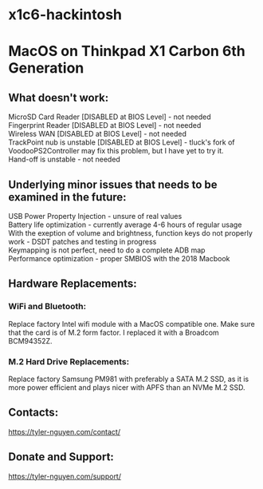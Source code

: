 # x1c6-hackintosh
# MacOS on Thinkpad X1 Carbon 6th Generation

## What doesn't work:
MicroSD Card Reader [DISABLED at BIOS Level] - not needed  
Fingerprint Reader [DISABLED at BIOS Level] - not needed  
Wireless WAN [DISABLED at BIOS Level] - not needed  
TrackPoint nub is unstable [DISABLED at BIOS Level] - tluck's fork of VoodooPS2Controller may fix this problem, but I have yet to try it.  
Hand-off is unstable - not needed  

## Underlying minor issues that needs to be examined in the future:
USB Power Property Injection - unsure of real values  
Battery life optimization - currently average 4-6 hours of regular usage  
With the exeption of volume and brightness, function keys do not properly work - DSDT patches and testing in progress  
Keymapping is not perfect, need to do a complete ADB map  
Performance optimization - proper SMBIOS with the 2018 Macbook  

## Hardware Replacements:
### WiFi and Bluetooth:
Replace factory Intel wifi module with a MacOS compatible one. Make sure that the card is of M.2 form factor. I replaced it with a Broadcom BCM94352Z.   

### M.2 Hard Drive Replacements:
Replace factory Samsung PM981 with preferably a SATA M.2 SSD, as it is more power efficient and plays nicer with APFS than an NVMe M.2 SSD. 

## Contacts:  
https://tyler-nguyen.com/contact/  

## Donate and Support:
https://tyler-nguyen.com/support/
